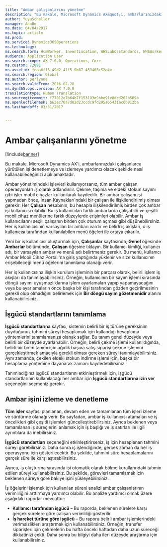 ```yaml
---
title: "Ambar çalışanlarını yönetme"
description: "Bu makale, Microsoft Dynamics AX&quot;i, ambarlarınızdaki çalışanlarca yürütülen işi denetlemeye ve izlemeye yardımcı olacak şekilde nasıl kullanabileceğinizi açıklamaktadır."
author: YuyuScheller
manager: AnnBe
ms.date: 04/04/2017
ms.topic: article
ms.prod: 
ms.service: Dynamics365Operations
ms.technology: 
ms.search.form: HcmWorker, InventLocation, WHSLaborStandards, WHSWorker, WHSWorkTable, WHSWorkTableListPage
audience: Application User
ms.search.scope: AX 7.0.0, Operations, Core
ms.custom: 72891
ms.assetid: feaa6f15-49d2-41f5-9b87-453463c52e4e
ms.search.region: Global
ms.author: perlynne
ms.search.validFrom: 2016-02-28
ms.dyn365.ops.version: AX 7.0.0
translationtype: Human Translation
ms.sourcegitcommit: f77012e7b64b7f153103e9bbe91e8ded202b509a
ms.openlocfilehash: b63ec70a7d02d23ccdc9fd295a65431ac6b012ba
ms.lasthandoff: 03/31/2017


---
```


# <a name="manage-warehouse-workers"></a>Ambar çalışanlarını yönetme

[!include[banner](../includes/banner.md)]


Bu makale, Microsoft Dynamics AX'i, ambarlarınızdaki çalışanlarca yürütülen işi denetlemeye ve izlemeye yardımcı olacak şekilde nasıl kullanabileceğinizi açıklamaktadır.

Ambar yönetimindeki işlevleri kullanıyorsanız, tüm ambar çalışan operasyonları *iş* olarak adlandırılır. Çekme, taşıma ve eldeki stokun sayımı gibi işler mobil cihazlar kullanılarak kaydedilir. Bir ambar çalışanı işi yapmadan önce, İnsan Kaynakları'ndaki bir çalışan ile ilişkilendirilmiş olması gerekir. Her **Çalışan** hesabının, bu hesapla ilişkilendirilmiş birden çok ambar işi kullanıcısı olabilir. Bu iş kullanıcıları farklı ambarlarda çalışabilir ve çeşitli mobil cihaz menülerine farklı düzeylerde erişimleri olabilir. Ambar iş kullanıcılarını seçili çalışanın birden çok oturum açması gibi düşünebilirsiniz. Her iş kullanıcısının varsayılan bir ambarı vardır ve belirli iş akışları, o iş kullanıcısı tarafından kullanılabilen menü öğeleri ile ortaya çıkarılır. 

Yeni bir iş kullanıcısı oluşturmak için, **Çalışanlar** sayfasında, **Genel** öğesinde **Ambarlar** bölümünde, **Çalışan** öğesine tıklayın. Bir kullanıcı kimliği, kullanıcı adı, bir varsayılan ambar ve menü adı belirtmeniz gerekir. Bu menü, kullanıcı Ambar Mobil Cihaz Portalı'na giriş yaptığında yüklenir ve size kullanıcının erişebileceği menü öğelerini tanımlama olanağı verir. 

Her iş kullanıcısına ilişkin kurulum işleminin bir parçası olarak, belirli işlem iş akışları da tanımlayabilirsiniz. Örneğin, kullanıcının bir sayım işlemi sırasında döngü sayımı uyuşmazlıklarına işlem ayarlamaları yapıp yapamayacağını veya bu ayarlamaların önce başka bir kişi tarafından gözden geçirilmesinin gerekli olup olmadığını belirlemek için **Bir döngü sayım gözetmenidir** alanını kullanabilirsiniz.

## <a name="defining-labor-standards"></a>İşgücü standartlarını tanımlama
**İşgücü standartlarına** sayfası, sistemin belirli bir iş türüne gereksinim duyduğunuz tahmini süreyi hesaplamak için kullandığı hesaplama yöntemlerini tanımlamanıza olanak sağlar. Bu tanım genel düzeyde veya belirli bir düzeyde ayarlanabilir. Örneğin, belirli çekme işlemi kullanıldığında, belirli bir birim tanımı için ağırlık başına satış siparişi çekme işlemini gerçekleştirmek amacıyla gerekli olması gereken süreyi tanımlayabilirsiniz. Aynı zamanda, çekilen eldeki stokun indirme işlemi için, başka bir hesaplama yöntemine dayanarak zamanı kaydedebilirsiniz. 

Tanımladığınız işgücü standartlarını etkinleştirmek için, işgücü standartlarının kullanılacağı her ambar için **İşgücü standartlarına izin ver** seçeneğini seçmeniz gerekir.

## <a name="monitoring-and-controlling-warehouse-work"></a>Ambar işini izleme ve denetleme
**Tüm işler** sayfası planlanan, devam eden ve tamamlanan tüm işleri izleme ve sürdürme olanağı verir. Bu sayfadan, ambar iş kullanıcısı atamaları ve iş öncelikleri gibi çeşitli işlemleri güncelleştirebilirsiniz. Ayrıca beklenen veya tamamlanan iş süreçlerini anlamak için iş başlığı ve iş satırları ile ilgili ayrıntılara da inebilirsiniz. 

**İşgücü standartları** seçeneğini etkinleştirirseniz, iş için hesaplanan tahmini süreyi görebilirsiniz. Daha sonra iş işlendiğinde, gerçek zaman da her iş operasyonu için gösterilecektir. Bu şekilde, tahmini süre hesaplamalarını gerçek süre ile karşılaştırabilirsiniz. 

Ayrıca, iş oluşturma sırasında işi otomatik olarak bölme kurallarındaki tahmin edilen süreyi kullanabilirsiniz. Bu şekilde, görevleri tamamlamak için beklenen süreye göre bakiye işini yükleyebilirsiniz. 

İş öğelerini işlemek için kullanılan süreni analizi ambar çalışanlarının verimliliğini arttırmaya yardımcı olabilir. Bu analize yardımcı olmak üzere aşağıdaki raporlar mevcuttur:

-   **Kullanıcı tarafından işgücü** – Bu raporda, beklenen sürelere karşı gerçek sürelere göre çalışan verimliliği gösterilir.
-   **İş hareket türüne göre işgücü** – Bu raporu belirli ambar işlemlerindeki verimsizlikleri araştırmak için kullanabilirsiniz. Örneğin, transfer siparişleri için çekmelerin bu hafta önceki haftadan daha uzun süreceği dikkatinizi çekti. Daha sonra bu bilgiyi daha ileri düzeyde araştırma için kullanabilirsiniz.





